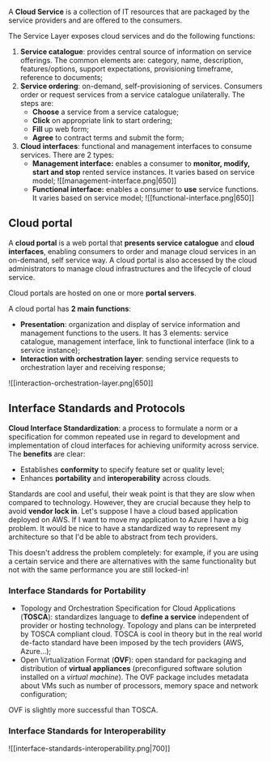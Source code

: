 A **Cloud Service** is a collection of IT resources that are packaged by the service providers and are offered to the consumers.

The Service Layer exposes cloud services and do the following functions:
1) **Service catalogue**: provides central source of information on service offerings. The common elements are: category, name, description, features/options, support expectations, provisioning timeframe, reference to documents;
2) **Service ordering**: on-demand, self-provisioning of services. Consumers order or request services from a service catalogue unilaterally. The steps are:
	- **Choose** a service from a service catalogue;
	- **Click** on appropriate link to start ordering;
	- **Fill** up web form;
	- **Agree** to contract terms and submit the form;
3) **Cloud interfaces**: functional and management interfaces to consume services. There are 2 types:
	- **Management interface:** enables a consumer to **monitor, modify, start and stop** rented service instances. It varies based on service model; ![[management-interface.png|650]]
	- **Functional interface:** enables a consumer to **use** service functions. It varies based on service model; ![[functional-interface.png|650]]

## Cloud portal
A **cloud portal** is a web portal that **presents service catalogue** and **cloud interfaces**, enabling consumers to order and manage cloud services in an on-demand, self service way. A cloud portal is also accessed by the cloud administrators to manage cloud infrastructures and the lifecycle of cloud service. 

Cloud portals are hosted on one or more **portal servers**.

A cloud portal has **2 main functions**:
- **Presentation**: organization and display of service information and management functions to the users. It has 3 elements: service catalogue, management interface, link to functional interface (link to a service instance);
- **Interaction with orchestration layer**: sending service requests to orchestration layer and receiving response;

![[interaction-orchestration-layer.png|650]]

## Interface Standards and Protocols
**Cloud Interface Standardization**: a process to formulate a norm or a specification for common repeated use in regard to development and implementation of cloud interfaces for achieving uniformity across service. The **benefits** are clear:
- Establishes **conformity** to specify feature set or quality level;
- Enhances **portability** and **interoperability** across clouds.

Standards are cool and useful, their weak point is that they are slow when compared to technology. However, they are crucial because they help to avoid **vendor lock in**. Let's suppose I have a cloud based application deployed on AWS. If I want to move my application to Azure I have a big problem. It would be nice to have a standardized way to represent my architecture so that I'd be able to abstract from tech providers.

This doesn't address the problem completely: for example, if you are using a certain service and there are alternatives with the same functionality but not with the same performance you are still locked-in!

### Interface Standards for Portability
- Topology and Orchestration Specification for Cloud Applications (**TOSCA**): standardizes language to **define a service** independent of provider or hosting technology. Topology and plans can be interpreted by TOSCA compliant cloud. TOSCA is cool in theory but in the real world de-facto standard have been imposed by the tech providers (AWS, Azure...);
- Open Virtualization Format (**OVF**): open standard for packaging and distribution of **virtual appliances** (preconfigured software solution installed on a _virtual machine_). The OVF package includes metadata about VMs such as number of processors, memory space and network configuration;

OVF is slightly more successful than TOSCA.

### Interface Standards for Interoperability
![[interface-standards-interoperability.png|700]]

